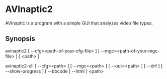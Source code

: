 # AVInaptic2

AVInaptic is a program with a simple GUI that analyzes video file types.

## Synopsis

avinaptic2 [ --cfg=\<path-of-your-cfg-file\> ] [ --mgc=\<path-of-your-mgc-file\> ] [ \<path\> ]

avinaptic2-cli [ --cfg=\<path\> ] [ --mgc=\<path\> ] [ --out=\<path\> ] [ --drf ] [ --show-progress ] [ --bbcode | --html ] \<path\>
